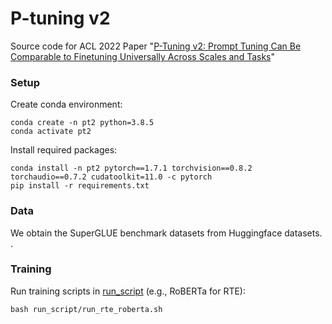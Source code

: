 # P-tuning v2

Source code for ACL 2022 Paper
"[P-Tuning v2: Prompt Tuning Can Be Comparable to Finetuning Universally Across Scales and Tasks](https://arxiv.org/abs/2110.07602)"

### Setup
Create conda environment:
```shell
conda create -n pt2 python=3.8.5
conda activate pt2
```

Install required packages:
```shell
conda install -n pt2 pytorch==1.7.1 torchvision==0.8.2 torchaudio==0.7.2 cudatoolkit=11.0 -c pytorch
pip install -r requirements.txt
```


### Data
We obtain the SuperGLUE benchmark datasets from Huggingface datasets. .

### Training
Run training scripts in [run_script](run_script) (e.g., RoBERTa for RTE):

```shell
bash run_script/run_rte_roberta.sh
```
